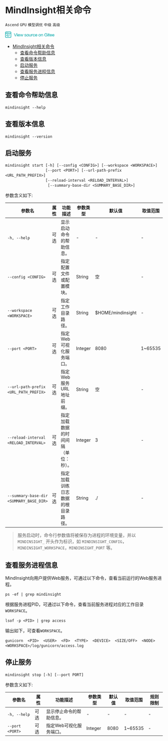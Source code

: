 # MindInsight相关命令

`Ascend` `GPU` `模型调优` `中级` `高级`

<a href="https://gitee.com/mindspore/docs/blob/master/tutorials/source_zh_cn/advanced_use/mindinsight_commands.md" target="_blank"><img src="../_static/logo_source.png"></a>

<!-- TOC -->

- [MindInsight相关命令](#mindinsight相关命令)
    - [查看命令帮助信息](#查看命令帮助信息)
    - [查看版本信息](#查看版本信息)
    - [启动服务](#启动服务)
    - [查看服务进程信息](#查看服务进程信息)
    - [停止服务](#停止服务)

<!-- /TOC -->

## 查看命令帮助信息

```shell
mindinsight --help
```

## 查看版本信息

```shell
mindinsight --version
```

## 启动服务

```shell
mindinsight start [-h] [--config <CONFIG>] [--workspace <WORKSPACE>]
                  [--port <PORT>] [--url-path-prefix <URL_PATH_PREFIX>]
                  [--reload-interval <RELOAD_INTERVAL>]
                   [--summary-base-dir <SUMMARY_BASE_DIR>]
```

参数含义如下:

|参数名|属性|功能描述|参数类型|默认值|取值范围|规则限制|
|---|---|---|---|---|---|---|
|`-h, --help`|可选|显示启动命令的帮助信息。|-|-|-|-|
|`--config <CONFIG>`|可选|指定配置文件或配置模块。|String|空|-|物理文件路径（file:/path/to/config.py）或Python可识别的模块路径（python:path.to.config.module）。|
|`--workspace <WORKSPACE>`|可选|指定工作目录路径。|String|$HOME/mindinsight|-|-|
|`--port <PORT>`|可选|指定Web可视化服务端口。|Integer|8080|1~65535|-|
|`--url-path-prefix <URL_PATH_PREFIX>`|可选|指定Web服务URL地址前缀。|String|空|-|URL地址前缀由斜杠(/)分隔成多个部分，各部分支持由字母/数字/下划线/连字符/点号组成的字符串，但不能是单点号(.)或双点号(..)。|
|`--reload-interval <RELOAD_INTERVAL>`|可选|指定加载数据的时间间隔（单位：秒）。|Integer|3|-|设置为0时表示只加载一次数据。|
|`--summary-base-dir <SUMMARY_BASE_DIR>`|可选|指定加载训练日志数据的根目录路径。|String|./|-|MindInsight将遍历此路径下的直属子目录。若某个直属子目录包含日志文件，则该子目录被识别为日志文件目录，若根目录包含日志文件，则根目录被识别为日志文件目录。|

> 服务启动时，命令行参数值将被保存为进程的环境变量，并以 `MINDINSIGHT_` 开头作为标识，如 `MINDINSIGHT_CONFIG`，`MINDINSIGHT_WORKSPACE`，`MINDINSIGHT_PORT` 等。

## 查看服务进程信息

MindInsight向用户提供Web服务，可通过以下命令，查看当前运行的Web服务进程。

```shell
ps -ef | grep mindinsight
```

根据服务进程PID，可通过以下命令，查看当前服务进程对应的工作目录`WORKSPACE`。

```shell
lsof -p <PID> | grep access
```

输出如下，可查看`WORKSPACE`。

```shell
gunicorn  <PID>  <USER>  <FD>  <TYPE>  <DEVICE>  <SIZE/OFF>  <NODE>  <WORKSPACE>/log/gunicorn/access.log
```

## 停止服务

```shell
mindinsight stop [-h] [--port PORT]
```

参数含义如下:

|参数名|属性|功能描述|参数类型|默认值|取值范围|规则限制|
|---|---|---|---|---|---|---|
|`-h, --help`|可选|显示停止命令的帮助信息。|-|-|-|-|
|`--port <PORT>`|可选|指定Web可视化服务端口。|Integer|8080|1~65535|-|
